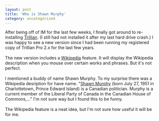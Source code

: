 ```yaml
---
layout: post
title: 'Who is Shawn Murphy'
category: uncategorized
---
```


After being off of IM for the last few weeks, I finally got around to re-installing <a href="http://www.trillian.cc/">Trillian</a>.  (I still had not installed it after my last hard drive crash.)  I was happy to see a new version since I had been running my registered copy of Trillian Pro 2.x for the last few years.<br /><br />The new version includes a <a href="http://en.wikipedia.org/wiki/Main_Page">Wikipedia</a> feature.  It will display the Wikipedia description when you mouse over certain works and phrases.  But it's not perfect.<br /><br />I mentioned a buddy of name Shawn Murphy.  To my surprise there was a Wikipedia desription for have name.  "<a href="http://en.wikipedia.org/wiki/Shawn_Murphy">Shawn Murphy</a> (born July 27, 1951 in Charlottetown, Prince Edward Island) is a Canadian politician. Murphy is a current member of the Liberal Party of Canada in the Canadian House of Commons,..."  I'm not sure way but I found this to be funny.  <br /><br />The Wikipedia feature is a neat idea, but I'm not sure how useful it will be for me.
